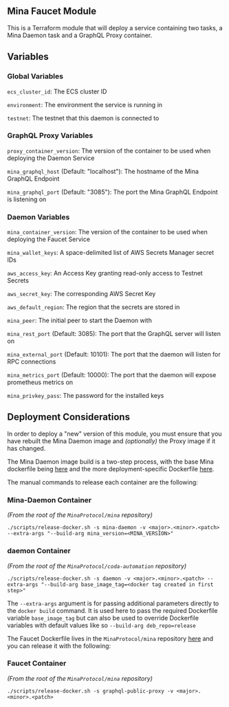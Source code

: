 ## Mina Faucet Module

This is a Terraform module that will deploy a service containing two tasks, a Mina Daemon task and a GraphQL Proxy container.

## Variables

### Global Variables

`ecs_cluster_id`: The ECS cluster ID

`environment`: The environment the service is running in

`testnet`: The testnet that this daemon is connected to

### GraphQL Proxy Variables

`proxy_container_version`: The version of the container to be used when deploying the Daemon Service

`mina_graphql_host` (Default: "localhost"): The hostname of the Mina GraphQL Endpoint

`mina_graphql_port` (Default: "3085"): The port the Mina GraphQL Endpoint is listening on

### Daemon Variables

`mina_container_version`: The version of the container to be used when deploying the Faucet Service

`mina_wallet_keys`: A space-delimited list of AWS Secrets Manager secret IDs

`aws_access_key`: An Access Key granting read-only access to Testnet Secrets

`aws_secret_key`: The corresponding AWS Secret Key

`aws_default_region`: The region that the secrets are stored in

`mina_peer`: The initial peer to start the Daemon with

`mina_rest_port` (Default: 3085): The port that the GraphQL server will listen on

`mina_external_port` (Default: 10101): The port that the daemon will listen for RPC connections

`mina_metrics_port` (Default: 10000): The port that the daemon will expose prometheus metrics on

`mina_privkey_pass`: The password for the installed keys

## Deployment Considerations

In order to deploy a "new" version of this module, you must ensure that you have rebuilt the Mina Daemon image and *(optionally)* the Proxy image if it has changed.

The Mina Daemon image build is a two-step process, with the base Mina dockerfile being [here](https://github.com/MinaProtocol/mina/blob/develop/dockerfiles/Dockerfile-coda-daemon) and the more deployment-specific Dockerfile [here](https://github.com/MinaProtocol/coda-automation/blob/master/services/daemon/Dockerfile).

The manual commands to release each container are the following:

### Mina-Daemon Container

*(From the root of the `MinaProtocol/mina` repository)*

`./scripts/release-docker.sh -s mina-daemon -v <major>.<minor>.<patch> --extra-args "--build-arg mina_version=<MINA_VERSION>"`

### daemon Container

*(From the root of the `MinaProtocol/coda-automation` repository)*

`./scripts/release-docker.sh -s daemon -v <major>.<minor>.<patch> --extra-args "--build-arg base_image_tag=<docker tag created in first step>"`

The `--extra-args` argument is for passing additional parameters directly to the `docker build` command. It is used here to pass the required Dockerfile variable `base_image_tag` but can also be used to override Dockerfile variables with default values like so `--build-arg deb_repo=release`

The Faucet Dockerfile lives in the `MinaProtocol/mina` repository [here](https://github.com/MinaProtocol/mina/blob/develop/frontend/bot/Dockerfile) and you can release it with the following:

### Faucet Container

*(From the root of the `MinaProtocol/mina` repository)*

`./scripts/release-docker.sh -s graphql-public-proxy -v <major>.<minor>.<patch>`
